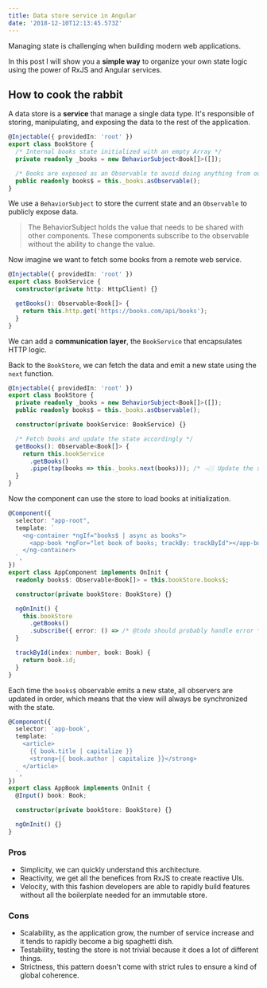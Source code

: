 ```yaml
---
title: Data store service in Angular
date: '2018-12-10T12:13:45.573Z'
---
```


Managing state is challenging when building modern web applications.

In this post I will show you a **simple way** to organize your own state logic using the power of RxJS and Angular services.

## How to cook the rabbit

A data store is a **service** that manage a single data type. It's responsible of storing, manipulating, and exposing the data to the rest of the application.

```ts
@Injectable({ providedIn: 'root' })
export class BookStore {
  /* Internal books state initialized with an empty Array */
  private readonly _books = new BehaviorSubject<Book[]>([]);

  /* Books are exposed as an Observable to avoid doing anything from outside */
  public readonly books$ = this._books.asObservable();
}
```

We use a `BehaviorSubject` to store the current state and an `Observable` to publicly expose data.

> The BehaviorSubject holds the value that needs to be shared with other components. These components subscribe to the observable without the ability to change the value.

Now imagine we want to fetch some books from a remote web service.

```ts
@Injectable({ providedIn: 'root' })
export class BookService {
  constructor(private http: HttpClient) {}

  getBooks(): Observable<Book[]> {
    return this.http.get('https://books.com/api/books');
  }
}
```

We can add a **communication layer**, the `BookService` that encapsulates HTTP logic.

Back to the `BookStore`, we can fetch the data and emit a new state using the `next` function.

```ts
@Injectable({ providedIn: 'root' })
export class BookStore {
  private readonly _books = new BehaviorSubject<Book[]>([]);
  public readonly books$ = this._books.asObservable();

  constructor(private bookService: BookService) {}

  /* Fetch books and update the state accordingly */
  getBooks(): Observable<Book[]> {
    return this.bookService
      .getBooks()
      .pipe(tap(books => this._books.next(books))); /* 👈🏼 Update the state */
  }
}
```

Now the component can use the store to load books at initialization.

```ts
@Component({
  selector: "app-root",
  template: `
    <ng-container *ngIf="books$ | async as books">
      <app-book *ngFor="let book of books; trackBy: trackById"></app-book>
    </ng-container>
  `,
})
export class AppComponent implements OnInit {
  readonly books$: Observable<Book[]> = this.bookStore.books$;

  constructor(private bookStore: BookStore) {}

  ngOnInit() {
    this.bookStore
      .getBooks()
      .subscribe({ error: () => /* @todo should probably handle error */ });
  }

  trackById(index: number, book: Book) {
    return book.id;
  }
}
```

Each time the `books$` observable emits a new state, all observers are updated in order, which means that the view will always be synchronized with the state.

```ts
@Component({
  selector: 'app-book',
  template: `
    <article>
      {{ book.title | capitalize }}
      <strong>{{ book.author | capitalize }}</strong>
    </article>
  `,
})
export class AppBook implements OnInit {
  @Input() book: Book;

  constructor(private bookStore: BookStore) {}

  ngOnInit() {}
}
```

### Pros

- Simplicity, we can quickly understand this architecture.
- Reactivity, we get all the benefices from RxJS to create reactive UIs.
- Velocity, with this fashion developers are able to rapidly build features without all the boilerplate needed for an immutable store.

### Cons

- Scalability, as the application grow, the number of service increase and it tends to rapidly become a big spaghetti dish.
- Testability, testing the store is not trivial because it does a lot of different things.
- Strictness, this pattern doesn't come with strict rules to ensure a kind of global coherence.
